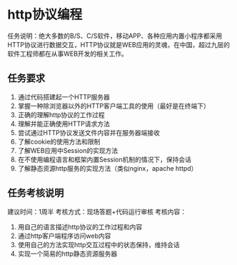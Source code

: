 # http协议编程
任务说明：绝大多数的B/S、C/S软件，移动APP、各种应用内置小程序都采用HTTP协议进行数据交互，HTTP协议就是WEB应用的灵魂，在中国，超过九层的软件工程师都在从事WEB开发的相关工作。
## 任务要求
1. 通过代码搭建起一个HTTP服务器
2. 掌握一种除浏览器以外的HTTP客户端工具的使用（最好是在终端下）
3. 正确的理解http协议的工作过程
4. 理解并能正确使用HTTP请求方法 
5. 尝试通过HTTP协议发送文件内容并在服务器端接收
6. 了解cookie的使用方法和限制
7. 了解WEB应用中Session的实现方法
8. 在不使用编程语言和框架内置Session机制的情况下，保持会话
9. 了解静态资源http服务的实现方法（类似nginx，apache httpd）

## 任务考核说明
建议时间：1周半
考核方式：现场答题+代码运行审核
考核内容：
1. 用自己的语言描述http协议的工作过程和内容
2. 通过http客户端程序访问web内容
3. 使用自己的方法实现http交互过程中的状态保持，维持会话
4. 实现一个简易的http静态资源服务器
